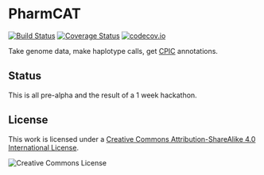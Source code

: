 # PharmCAT

[![Build Status](https://travis-ci.org/PharmGKB/PharmCAT.svg?branch=master)](https://travis-ci.org/PharmGKB/PharmCAT)
[![Coverage Status](https://coveralls.io/repos/github/PharmGKB/PharmCAT/badge.svg?branch=master)](https://coveralls.io/github/PharmGKB/PharmCAT?branch=master)
[![codecov.io](https://codecov.io/github/PharmGKB/PharmCAT/coverage.svg?branch=master)](https://codecov.io/github/PharmGKB/PharmCAT?branch=master)

Take genome data, make haplotype calls, get [CPIC](https://cpicpgx.org) annotations.


## Status

This is all pre-alpha and the result of a 1 week hackathon.


## License

This work is licensed under a [Creative Commons Attribution-ShareAlike 4.0 International License](http://creativecommons.org/licenses/by-sa/4.0/).

![Creative Commons License](https://i.creativecommons.org/l/by-sa/4.0/88x31.png)
